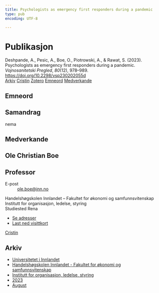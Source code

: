 ```yaml
---
title: Psychologists as emergency first responders during a pandemic
type: pub
encoding: UTF-8

---
```

<h1>Publikasjon</h1>
<article id="csl-bib-container-XKZNTUF2" class="csl-bib-container">
  <div class="csl-bib-body"> <div class="csl-entry">Deshpande, A., Pesic, A., Boe, O., Piotrowski, A., &#38; Rawat, S. (2023). Psychologists as emergency first responders during a pandemic. <i>Vojnosanitetski Pregled</i>, <i>80</i>(12), 978–989. <a href="https://doi.org/10.2298/vsp230202055d">https://doi.org/10.2298/vsp230202055d</a></div> </div>
  <div class="csl-bib-buttons">
    <a href="#taxonomy-article-XKZNTUF2" alt="archive" class="csl-bib-button">Arkiv</a>
    <a href="https://app.cristin.no/results/show.jsf?id=2167687" alt="Cristin" class="csl-bib-button">Cristin</a>
    <a href="http://zotero.org/groups/5881554/items/XKZNTUF2" alt="Zotero" class="csl-bib-button">Zotero</a>
    <a href="#keywords-article-XKZNTUF2" alt="keywords" class="csl-bib-button">Emneord</a>
    <a href="#contributors-article-XKZNTUF2" alt="contributors" class="csl-bib-button">Medverkande</a>
  </div>
  <div id="csl-bib-meta-container-XKZNTUF2"></div>
</article>
<div id="csl-bib-meta-XKZNTUF2" class="csl-bib-meta">
  <article id="keywords-article-XKZNTUF2" class="keywords-article">
    <h1>Emneord</h1>
    
  </article>
  <article id="abstract-article-XKZNTUF2" class="abstract-article">
    <h1>Samandrag</h1>
    nema
  </article>
  <article id="contributors-article-XKZNTUF2" class="contributors-article">
    <h1>Medverkande</h1>
    <div class="personas"> <div class="vrtx-hinn-person-card"> <div class="photo"> <i class="lar la-user-circle missing-person"></i> </div> <div class="info"> <hgroup><h1>Ole Christian Boe</h1> <h2>Professor</h2> </hgroup><dl> <dt>E-post</dt> <dd> <a href="mailto:ole.boe@inn.no">ole.boe@inn.no</a> </dd> </dl> <p> Handelshøgskolen Innlandet – Fakultet for økonomi og samfunnsvitenskap<br> Institutt for organisasjon, ledelse, styring<br> Studiested Rena </p> <ul class="vrtx-hinn-links"> <li><a href="https://www.inn.no/finn-en-ansatt/ole-boe.html#vrtx-hinn-addresses">Se adresser</a></li> <li><a href="https://www.inn.no/finn-en-ansatt/ole-boe.html?vrtx=vcf">Last ned visittkort</a></li> </ul> </div> </div> <a href="https://app.cristin.no/persons/show.jsf?id=603087" alt="Cristin URL" class="personas-cristin">Cristin</a> </div>
  </article>
  <article id="taxonomy-article-XKZNTUF2" class="taxonomy-article">
    <h1>Arkiv</h1>
    <ul>
      <li><a href="{{< params subfolder >}}nn/archive/?key=3DCRN523">Universitetet i Innlandet</a></li>
      <li><a href="{{< params subfolder >}}nn/archive/?key=DU8Q9LN9">Handelshøgskolen Innlandet - Fakultet for økonomi og samfunnsvitenskap</a></li>
      <li><a href="{{< params subfolder >}}nn/archive/?key=4LUWR3ZM">Institutt for organisasjon, ledelse, styring</a></li>
      <li><a href="{{< params subfolder >}}nn/archive/?key=THVQJFRI">2023</a></li>
      <li><a href="{{< params subfolder >}}nn/archive/?key=D9DGSFA7">August</a></li>
    </ul>
  </article>
</div>
